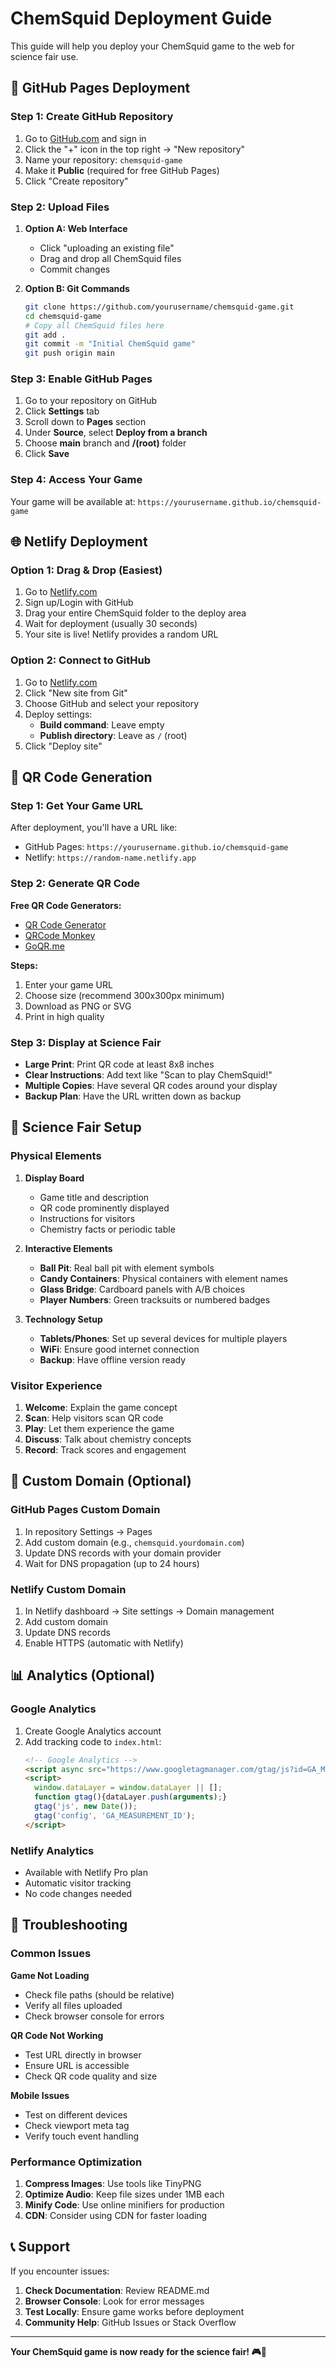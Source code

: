 # ChemSquid Deployment Guide

This guide will help you deploy your ChemSquid game to the web for science fair use.

## 🚀 GitHub Pages Deployment

### Step 1: Create GitHub Repository

1. Go to [GitHub.com](https://github.com) and sign in
2. Click the "+" icon in the top right → "New repository"
3. Name your repository: `chemsquid-game`
4. Make it **Public** (required for free GitHub Pages)
5. Click "Create repository"

### Step 2: Upload Files

1. **Option A: Web Interface**
   - Click "uploading an existing file"
   - Drag and drop all ChemSquid files
   - Commit changes

2. **Option B: Git Commands**
   ```bash
   git clone https://github.com/yourusername/chemsquid-game.git
   cd chemsquid-game
   # Copy all ChemSquid files here
   git add .
   git commit -m "Initial ChemSquid game"
   git push origin main
   ```

### Step 3: Enable GitHub Pages

1. Go to your repository on GitHub
2. Click **Settings** tab
3. Scroll down to **Pages** section
4. Under **Source**, select **Deploy from a branch**
5. Choose **main** branch and **/(root)** folder
6. Click **Save**

### Step 4: Access Your Game

Your game will be available at:
`https://yourusername.github.io/chemsquid-game`

## 🌐 Netlify Deployment

### Option 1: Drag & Drop (Easiest)

1. Go to [Netlify.com](https://netlify.com)
2. Sign up/Login with GitHub
3. Drag your entire ChemSquid folder to the deploy area
4. Wait for deployment (usually 30 seconds)
5. Your site is live! Netlify provides a random URL

### Option 2: Connect to GitHub

1. Go to [Netlify.com](https://netlify.com)
2. Click "New site from Git"
3. Choose GitHub and select your repository
4. Deploy settings:
   - **Build command**: Leave empty
   - **Publish directory**: Leave as `/` (root)
5. Click "Deploy site"

## 📱 QR Code Generation

### Step 1: Get Your Game URL

After deployment, you'll have a URL like:
- GitHub Pages: `https://yourusername.github.io/chemsquid-game`
- Netlify: `https://random-name.netlify.app`

### Step 2: Generate QR Code

**Free QR Code Generators:**
- [QR Code Generator](https://www.qr-code-generator.com/)
- [QRCode Monkey](https://www.qrcode-monkey.com/)
- [GoQR.me](https://goqr.me/)

**Steps:**
1. Enter your game URL
2. Choose size (recommend 300x300px minimum)
3. Download as PNG or SVG
4. Print in high quality

### Step 3: Display at Science Fair

- **Large Print**: Print QR code at least 8x8 inches
- **Clear Instructions**: Add text like "Scan to play ChemSquid!"
- **Multiple Copies**: Have several QR codes around your display
- **Backup Plan**: Have the URL written down as backup

## 🎪 Science Fair Setup

### Physical Elements

1. **Display Board**
   - Game title and description
   - QR code prominently displayed
   - Instructions for visitors
   - Chemistry facts or periodic table

2. **Interactive Elements**
   - **Ball Pit**: Real ball pit with element symbols
   - **Candy Containers**: Physical containers with element names
   - **Glass Bridge**: Cardboard panels with A/B choices
   - **Player Numbers**: Green tracksuits or numbered badges

3. **Technology Setup**
   - **Tablets/Phones**: Set up several devices for multiple players
   - **WiFi**: Ensure good internet connection
   - **Backup**: Have offline version ready

### Visitor Experience

1. **Welcome**: Explain the game concept
2. **Scan**: Help visitors scan QR code
3. **Play**: Let them experience the game
4. **Discuss**: Talk about chemistry concepts
5. **Record**: Track scores and engagement

## 🔧 Custom Domain (Optional)

### GitHub Pages Custom Domain

1. In repository Settings → Pages
2. Add custom domain (e.g., `chemsquid.yourdomain.com`)
3. Update DNS records with your domain provider
4. Wait for DNS propagation (up to 24 hours)

### Netlify Custom Domain

1. In Netlify dashboard → Site settings → Domain management
2. Add custom domain
3. Update DNS records
4. Enable HTTPS (automatic with Netlify)

## 📊 Analytics (Optional)

### Google Analytics

1. Create Google Analytics account
2. Add tracking code to `index.html`:
   ```html
   <!-- Google Analytics -->
   <script async src="https://www.googletagmanager.com/gtag/js?id=GA_MEASUREMENT_ID"></script>
   <script>
     window.dataLayer = window.dataLayer || [];
     function gtag(){dataLayer.push(arguments);}
     gtag('js', new Date());
     gtag('config', 'GA_MEASUREMENT_ID');
   </script>
   ```

### Netlify Analytics

- Available with Netlify Pro plan
- Automatic visitor tracking
- No code changes needed

## 🐛 Troubleshooting

### Common Issues

**Game Not Loading**
- Check file paths (should be relative)
- Verify all files uploaded
- Check browser console for errors

**QR Code Not Working**
- Test URL directly in browser
- Ensure URL is accessible
- Check QR code quality and size

**Mobile Issues**
- Test on different devices
- Check viewport meta tag
- Verify touch event handling

### Performance Optimization

1. **Compress Images**: Use tools like TinyPNG
2. **Optimize Audio**: Keep file sizes under 1MB each
3. **Minify Code**: Use online minifiers for production
4. **CDN**: Consider using CDN for faster loading

## 📞 Support

If you encounter issues:

1. **Check Documentation**: Review README.md
2. **Browser Console**: Look for error messages
3. **Test Locally**: Ensure game works before deployment
4. **Community Help**: GitHub Issues or Stack Overflow

---

**Your ChemSquid game is now ready for the science fair! 🎮🧪** 